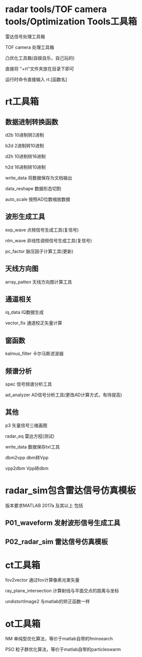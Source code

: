 # radar tools/TOF camera tools/Optimization Tools工具箱
雷达信号处理工具箱

TOF camera 处理工具箱

凸优化工具箱(自娱自乐，自己玩的)

直接将 "+rt"文件夹放在目录下即可

运行时命令直接输入 rt.[函数名]


rt工具箱
===============================
数据进制转换函数
--------------------------------
d2b             10进制转2进制

b2d             2进制转10进制

d2h             10进制转16进制

h2d             16进制转10进制

write_data      将数据保存为文档输出

data_reshape    数据形态切割

auto_scale      按照AD位数缩放数据

波形生成工具
--------------------------------
exp_wave        点频信号生成工具(复信号)

nlm_wave        非线性调频信号生成工具(复信号)

pc_factor       脉压因子计算工具(更新)

天线方向图
--------------------------------
array_patten    天线方向图计算工具

通道相关
--------------------------------
iq_data         IQ数据生成

vector_fix       通道校正矢量计算

窗函数
--------------------------------
kalmus_filter   卡尔马斯滤波器

频谱分析
---------------------------------
spec            信号频谱分析工具

ad_analyzer     AD信号分析工具(更改AD计算方式，有待提高)

其他
---------------------------------
p3              矢量信号三维画图

radar_eq        雷达方程(测试)

write_data      数据保存txt工具

dbm2vpp         dbm转Vpp

vpp2dbm         Vpp转dbm

radar_sim包含雷达信号仿真模板
=================================
版本要求MATLAB 2017a 及其以上 包括

P01_waveform    发射波形信号生成工具
---------------------------------
P02_radar_sim   雷达信号仿真模板
---------------------------------

ct工具箱
===============================
fov2vector 		通过fov计算像素光束矢量

ray_plane_intersection		计算射线与平面交点的距离与坐标

undistortImage2 		与matlab的矫正函数一样

ot工具箱
===============================
NM 		  单纯型优化算法，等价于matlab自带的fminsearch

PSO		  粒子群优化算法，等价于matlab自带的particleswarm

